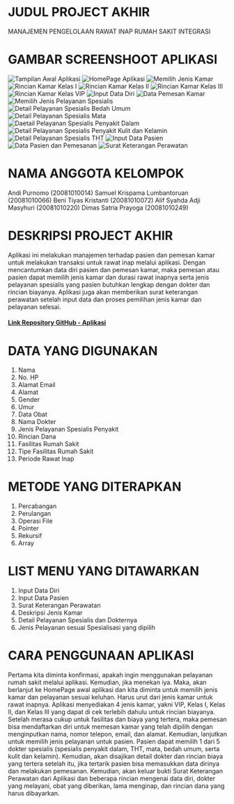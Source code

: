 # JUDUL PROJECT AKHIR
MANAJEMEN PENGELOLAAN RAWAT INAP RUMAH SAKIT INTEGRASI 

# GAMBAR SCREENSHOOT APLIKASI
![Tampilan Awal Aplikasi]( https://drive.google.com/file/d/1sas4tNG47cdkV9ezwjrk_1KgTDKmAI9g/view?usp=sharing)
![HomePage Aplikasi]( https://drive.google.com/file/d/1o40MuG82OSaEcHBCA-KuCOX6lPn90iA4/view?usp=sharing)
![Memilih Jenis Kamar]( https://drive.google.com/file/d/1CKZ2OCUdtwG8_Ml1qyr9OGrgvUNanw2_/view?usp=sharing)
![Rincian Kamar Kelas I]( https://drive.google.com/file/d/1u0jYzubKARbgKTz2Y2SNtx8o1RkmGPfr/view?usp=sharing)
![Rincian Kamar Kelas II]( https://drive.google.com/file/d/1mIOIZYX9E92WVPzaZWoKMZ0cZrKDBcuo/view?usp=sharing)
![Rincian Kamar Kelas III]( https://drive.google.com/file/d/1d6a87-cwHV5UZdg_P6ifuvfEsmK7pTjH/view?usp=sharing)
![Rincian Kamar Kelas VIP]( https://drive.google.com/file/d/1jUh1S0PKtIVAtzwj7izWwU3IjOBr_B3L/view?usp=sharing)
![Input Data Diri]( https://drive.google.com/file/d/1CUCt-75hEk2tHMnU4n7lmqYgAAwh7GeB/view?usp=sharing)
![Data Pemesan Kamar](https://drive.google.com/file/d/1omd6UW3NbG45l9x0rdQlx7MECm_bxSRb/view?usp=sharing)
![Memilih Jenis Pelayanan Spesialis]( https://drive.google.com/file/d/1sqSD0DT94CACyi0HAuIGgkGIT7e-ljnY/view?usp=sharing)
![Detail Pelayanan Spesialis Bedah Umum](https://drive.google.com/file/d/14UyIDs93NEs_lO9C5-L0E-HM1arch2g1/view?usp=sharing)
![Detail Pelayanan Spesialis Mata]( https://drive.google.com/file/d/17R7-2aMLfNuKlh0wtSSB4PqtM-EuQLOf/view?usp=sharing)
![Daetail Pelayanan Spesialis Penyakit Dalam]( https://drive.google.com/file/d/1sZz9-nvfwJdz9V2dP_l2sbdcX1UecqLu/view?usp=sharing)
![Detail Pelayanan Spesialis Penyakit Kulit dan Kelamin](https://drive.google.com/file/d/19AggQ1Qcf-myTYUvdyjR4UEi0zulh_cA/view?usp=sharing)
![Detail Pelayanan Spesialis THT]( https://drive.google.com/file/d/1qgsle6TWOnsaJ9J7EIQDyX29mjPkagAr/view?usp=sharing)
![Input Data Pasien]( https://drive.google.com/file/d/1PrC6LaZuPfbkYX3r3a7dG2wsWGHgDdW7/view?usp=sharing)
![Data Pasien dan Pemesanan](https://drive.google.com/file/d/1ymgb5dNfigV6yv7BnMCmPJ99uxPQLglo/view?usp=sharing)
![Surat Keterangan Perawatan]( https://drive.google.com/file/d/1btZProvdGErxBpFyR-0AE8iy9j77JG7s/view?usp=sharing)

# NAMA ANGGOTA KELOMPOK
Andi Purnomo (20081010014)
Samuel Krispama Lumbantoruan (20081010066)
Beni Tiyas Kristanti (20081010072) 
Alif Syahda Adji Masyhuri (20081010220) 
Dimas Satria Prayoga (20081010249)
# DESKRIPSI PROJECT AKHIR
Aplikasi ini melakukan manajemen terhadap pasien dan pemesan kamar untuk melakukan transaksi untuk rawat inap melalui aplikasi. Dengan mencantumkan data diri pasien dan pemesan kamar, maka pemesan atau pasien dapat memilih jenis kamar dan durasi rawat inapnya serta jenis pelayanan spesialis yang pasien butuhkan lengkap dengan dokter dan rincian biayanya. Aplikasi juga akan memberikan surat keterangan perawatan setelah input data dan proses pemilihan jenis kamar dan pelayanan selesai. 

#### [Link Repository GitHub - Aplikasi](https://github.com/DimasPrayoga249/final-project-kelompok-2)

# DATA YANG DIGUNAKAN
1. Nama
2. No. HP
3. Alamat Email
4. Alamat
5. Gender
6. Umur
7. Data Obat
8. Nama Dokter
9. Jenis Pelayanan Spesialis Penyakit
10. Rincian Dana
11. Fasilitas Rumah Sakit
12. Tipe Fasilitas Rumah Sakit
13. Periode Rawat Inap

# METODE YANG DITERAPKAN
1. Percabangan
2. Perulangan
3. Operasi File
4. Pointer
5. Rekursif
6. Array

# LIST MENU YANG DITAWARKAN
1. Input Data Diri
2. Input Data Pasien
3. Surat Keterangan Perawatan
4. Deskripsi Jenis Kamar
5. Detail Pelayanan Spesialis dan Dokternya
6. Jenis Pelayanan sesuai Spesialisasi yang dipilih

# CARA PENGGUNAAN APLIKASI
Pertama kita diminta konfirmasi, apakah ingin menggunakan pelayanan rumah sakit melalui aplikasi. Kemudian, jika menekan iya. Maka, akan berlanjut ke HomePage awal aplikasi dan kita diminta untuk memilih jenis kamar dan pelayanan sesuai keluhan. Harus urut dari jenis kamar untuk rawat inapnya. Aplikasi menyediakan 4 jenis kamar, yakni VIP, Kelas I, Kelas II, dan Kelas III yang dapat di cek terlebih dahulu untuk rincian biayanya. Setelah merasa cukup untuk fasilitas dan biaya yang tertera, maka pemesan bisa mendaftarkan diri untuk memesan kamar yang telah dipilih dengan menginputkan nama, nomor telepon, email, dan alamat. Kemudian, lanjutkan untuk memilih jenis pelayanan untuk pasien. Pasien dapat memilih 1 dari 5 dokter spesialis (spesialis penyakit dalam, THT, mata, bedah umum, serta kulit dan kelamin). Kemudian, akan disajikan detail dokter dan rincian biaya yang tertera setelah itu, jika tertarik pasien bisa memasukkan data dirinya dan melakukan pemesanan. Kemudian, akan keluar bukti Surat Keterangan Perawatan dari Aplikasi dan beberapa rincian mengenai data diri, dokter yang melayani, obat yang diberikan, lama menginap, dan rincian dana yang harus dibayarkan.


